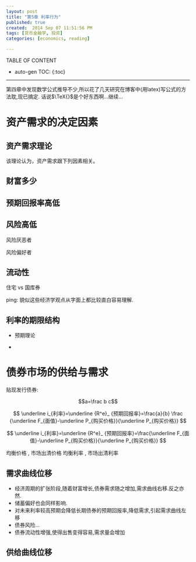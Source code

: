 ```yaml
---
layout: post
title: "第5章 利率行为"
published: true
created:  2014 Sep 07 11:51:56 PM
tags: [货币金融学, 投资]
categories: [economics, reading]

---
```

TABLE OF CONTENT

* auto-gen TOC:
{:toc}

- - -


第四章中发现数学公式推导不少,所以花了几天研究在博客中(用latex)写公式的方法耽,现已搞定.
话说$\TeX{}$是个好东西啊...继续...

# 资产需求的决定因素

## 资产需求理论

该理论认为，资产需求跟下列因素相关。

## 财富多少

## 预期回报率高低

## 风险高低

风险厌恶者

风险偏好者

## 流动性

住宅 vs 国库券

ping: 貌似这些经济学观点从字面上都比较直白容易理解.

## 利率的期限结构
* 预期理论

* 


# 债券市场的供给与需求

贴现发行债券:

$$a=\frac b c$$

$$
\underline i_{利率}=\underline {R^e}_ {预期回报率}=\frac{a}{b}
\frac {\underline F_{面值}-\underline P_{购买价格}}{\underline P_{购买价格}}
$$

$$
\underline i_{利率}=\underline {R^e}_ {预期回报率}=\frac{\underline F_{面值}-\underline P_{购买价格}}{\underline P_{购买价格}}
$$


均衡价格 , 市场出清价格
均衡利率 , 市场出清利率

## 需求曲线位移

* 经济周期的扩张阶段,随着财富增长,债券需求随之增加,需求曲线右移.反之亦然.
* 储蓄偏好也会同样影响.
* 对未来利率较高预期会降低长期债券的预期回报率,降低需求,引起需求曲线左移
* 债券风险...
* 债券流动性增强,使得出售变得容易,需求量会增加


## 供给曲线位移







